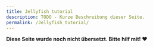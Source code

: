 ```yaml
---
title: Jellyfish tutorial
description: TODO - Kurze Beschreibung dieser Seite.
permalink: /Jellyfish_tutorial/
---
```


**Diese Seite wurde noch nicht übersetzt. Bitte hilf mit! ❤**
